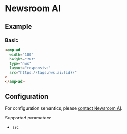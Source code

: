 <!---
Copyright 2016 The AMP HTML Authors. All Rights Reserved.

Licensed under the Apache License, Version 2.0 (the "License");
you may not use this file except in compliance with the License.
You may obtain a copy of the License at

      http://www.apache.org/licenses/LICENSE-2.0

Unless required by applicable law or agreed to in writing, software
distributed under the License is distributed on an "AS-IS" BASIS,
WITHOUT WARRANTIES OR CONDITIONS OF ANY KIND, either express or implied.
See the License for the specific language governing permissions and
limitations under the License.
-->

# Newsroom AI

## Example

### Basic

```html
<amp-ad
  width="100"
  height="283"
  type="nws"
  layout="responsive"
  src="https://tags.nws.ai/{id}/"
>
</amp-ad>
```

## Configuration

For configuration semantics, please [contact Newsroom AI](https://www.nws.ai).

Supported parameters:

-   `src`
